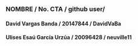 ### NOMBRE / No. CTA / github user/
#### David Vargas Banda / 20147844 / DavidVaBa
#### Ulises Esaú García Urzúa / 20096428 / neuville11
